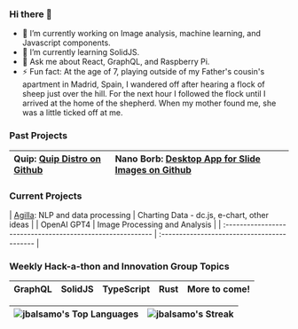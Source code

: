 ### Hi there 👋

- 🔭 I’m currently working on Image analysis, machine learning, and Javascript components.
- 🌱 I’m currently learning SolidJS.
- 💬 Ask me about React, GraphQL, and Raspberry Pi.
- ⚡ Fun fact: At the age of 7, playing outside of my Father's cousin's apartment in Madrid, Spain, I wandered off after hearing a flock of sheep just over the hill. For the next hour I followed the flock until I arrived at the home of the shepherd. When my mother found me, she was a little ticked off at me.

### Past Projects

| Quip: [Quip Distro on Github](https://github.com/SBU-BMI/quip_distro) | Nano Borb: [Desktop App for Slide Images on Github](https://github.com/SBU-BMI/Nanoborb) |
| :-------------------------------------------------------------------- | :--------------------------------------------------------------------------------------- |

### Current Projects

| [Agilla](https://www.argilla.io/): NLP and data processing | Charting Data - dc.js, e-chart, other ideas |
| OpenAI GPT4 | Image Processing and Analysis |
| :--------------------------------------------------------- | :------------------------------------------ |

### Weekly Hack-a-thon and Innovation Group Topics

| GraphQL | SolidJS | TypeScript | Rust | More to come! |
| :------ | :------ | :--------- | :--- | :------------ |

| ![jbalsamo's Top Languages](https://github-readme-stats.vercel.app/api/top-langs/?username=jbalsamo&theme=dracula&show_icons=true&hide_border=false&layout=compact) | ![jbalsamo's Streak](https://github-readme-streak-stats.herokuapp.com/?user=jbalsamo&theme=dracula&hide_border=false) |
| :------------------------------------------------------------------------------------------------------------------------------------------------------------------ | :-------------------------------------------------------------------------------------------------------------------- |

<!--
**jbalsamo/jbalsamo** is a ✨ _special_ ✨ repository because its `README.md` (this file) appears on your GitHub profile.

Here are some ideas to get you started:
[![Top Langs](https://github-readme-stats.vercel.app/api/top-langs/?username=jbalsamo)](https://github.com/jbalsamo/github-readme-stats)

-->
